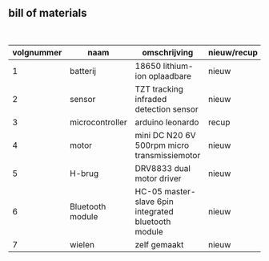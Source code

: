 ## bill of materials
<br />

|volgnummer|naam|omschrijving|nieuw/recup|kostprijs/stuk|aantal|subtotaal|
|----------|----|------------|-----------|---------|------|---------|
|         1| batterij | 18650 lithium-ion oplaadbare  | nieuw |    3,39       |   2x   |    6,78     |
|         2| sensor   | TZT tracking infraded detection sensor |  nieuw  |    1,24          |  1x    |    1,24     |
|         3| microcontroller   | arduino leonardo       |  recup  |        5,53      |   1x   |    5,53     |
|         4| motor   | mini DC N20 6V 500rpm micro transmissiemotor     |  nieuw  |    6,54        |   2x   |   13,08        |
|         5| H-brug   | DRV8833 dual motor driver            |  nieuw  |     3,265         |  3x    |    9,795     |
|         6| Bluetooth module   | HC-05 master-slave 6pin integrated bluetooth module           |  nieuw  |   4,73           |  1x    |    4,73     |
|         7| wielen | zelf gemaakt   | nieuw |    /       |   2x   |    /     |
